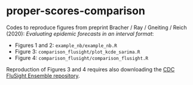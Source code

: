 # proper-scores-comparison

Codes to reproduce figures from preprint Bracher / Ray / Gneiting / Reich (2020): *Evaluating epidemic forecasts in an interval format*:

- Figures 1 and 2: `example_nb/example_nb.R`
- Figure 3: `comparison_flusight/plot_kcde_sarima.R`
- Figure 4: `comparison_flusight/comparison_flusight.R`

Reproduction of Figures 3 and 4 requires also downloading the [CDC FluSight Ensemble repository](https://github.com/FluSightNetwork/cdc-flusight-ensemble).